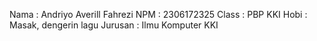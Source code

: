 Nama : Andriyo Averill Fahrezi
NPM : 2306172325
Class : PBP KKI
Hobi : Masak, dengerin lagu
Jurusan : Ilmu Komputer KKI